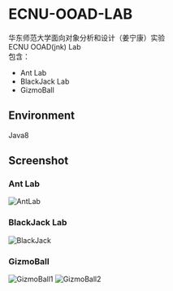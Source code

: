 # ECNU-OOAD-LAB
华东师范大学面向对象分析和设计（姜宁康）实验  
ECNU OOAD(jnk) Lab  
包含：  
- Ant Lab
- BlackJack Lab
- GizmoBall
## Environment
Java8
## Screenshot
### Ant Lab
![AntLab](https://fastly.jsdelivr.net/gh/D-Sketon/blog-img/CAntLab.png)
### BlackJack Lab
![BlackJack](https://fastly.jsdelivr.net/gh/D-Sketon/blog-img/CBlackJack.png)
### GizmoBall
![GizmoBall1](https://fastly.jsdelivr.net/gh/D-Sketon/blog-img/CGizmoball%20.png)
![GizmoBall2](https://fastly.jsdelivr.net/gh/D-Sketon/blog-img/CGizmoball.gif)
